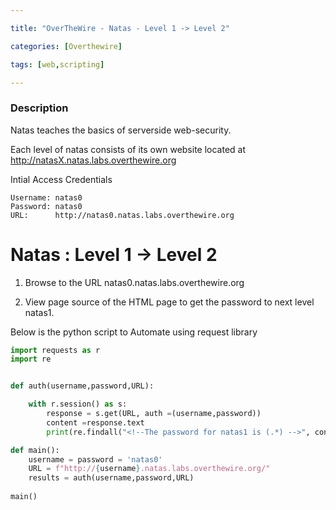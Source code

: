 ```yaml
---

title: "OverTheWire - Natas - Level 1 -> Level 2"

categories: [Overthewire]

tags: [web,scripting]

---
```


### Description

Natas teaches the basics of serverside web-security.

Each level of natas consists of its own website located at http://natasX.natas.labs.overthewire.org

Intial Access Credentials
```
Username: natas0
Password: natas0
URL:      http://natas0.natas.labs.overthewire.org
```


# Natas : Level 1 -> Level 2

1. Browse to the URL natas0.natas.labs.overthewire.org

2. View page source of the HTML page to get the password to next level natas1.


Below is the python script to Automate using request library 

```python
import requests as r
import re


def auth(username,password,URL):

	with r.session() as s:
		response = s.get(URL, auth =(username,password))
		content =response.text
		print(re.findall("<!--The password for natas1 is (.*) -->", content)[0])

def main():
	username = password = 'natas0'
	URL = f"http://{username}.natas.labs.overthewire.org/"
	results = auth(username,password,URL)
	
main()
```
